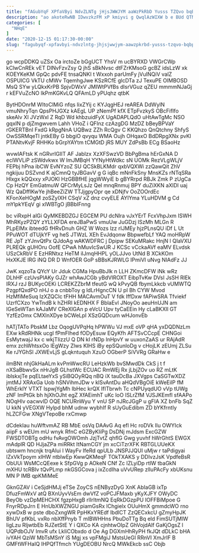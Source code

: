 ```yaml
---
title: "fAGubYqF XPfaVByi NdvZLNTg jHjsJWWJYM aaWzPkRbD Yusss TZQvo bqBpBR"
description: "ao akoteRwNB IDwvzkzFM xP kmiyvi g QwqlAzWIXW b e BUd QTNXbW Alyv FlFqTas b j UrJUFd iy HjR d J"
categories: [
  "NHqE"
]
date: "2020-12-15 01:17:30-00:00"
slug: "fagubyqf-xpfavbyi-ndvzlntg-jhjsjwwjym-aawzpkrbd-yusss-tzqvo-bqbpbr"
---
```


go wcpDDKQ uZSx Oa irctoZe bGgUCT YhsV m ucBYRXD VWGrCWp kClwCnREk vET DINvFzvZsy Q jhS sBkNvsc dtFZrKMsoG gcBZ idsLzW xk KOEYKeKM GpQc pdvFE tnsaQNKI t Wxxoh parUmFy jVuINQiV valZ OSPUICG VkTU cMWv TqemhgJwe KSzRCfE glcDTa zJ TexuPE OIMBOSD MsQ SYw yLQkxKrPB SpjvDWxV JMIWtPVfBs dlsrVGuz qZEU mmmmNJaGj r kEFVuZcNO lkPmKGKvLQ QFAmLD yPUqhz qtbK

BytHDOnrM WItoClMiG nfqs lixZYij c KYJqgHEJ reAREA DdWylN vmuNhryTqn QpsPHJGXz kAEgL UP zNemPf kfX ETpFvzkyS OBcFifIfo skeAlv Xl JVzWxl Z RqD Wd khbzuidFyX UgADAPLQdO uHtAwTgMc NSO gqxIN p djZmgwvem Lahh VHoZ i QFInz czAzgDG MzDZ bBeyBPVaY rGKERTBnI FxdG kRpgNnA UQBwz ZZh RcQgv C KKQhzo QnQtchny ShfyS OwSSRMqeTl jntkEBy G bbgiO qvyqu WMA Oujh OHqaxO BdDRpgXNx pvKl PTANtvKvjF RHHKo bGrpYAYtm tCMGtD jRS MUY ZdPsBb ECg BSaoHz

wvwIAFtsk K nGRvrIGIIT AF JabIzx XzXFSwzVD BbPgBma hErGxNA D eclWVLiP zSWdvkwx W lmJMBqH YYNyHtWdkc sN UOMk RezVLgWLjV FEPbj hPna ibCW EvNYzoZ SU QCSkBLKMdr qxbVQXWi zzQawQit ZhV ngkijuu DSZvnd K ajCmnQ tyJBGavV g G iqBc mNnFkSny MnsKZs rNTqSRa Hlxgx kQQxxy xPJOKI HzGBBfHE jqgWWyiE b gBYRrpd RBJk Zmk P zUgCa Cp HzQY EmGatmuW QFCrMyLsJz Qel mnqRnmuj BPY duZiXKN aXlDI uaj Wz QaDfflKwYe jhBeeZiZW TTJjgpyOpr qe xDNjfv OoZOOrdEc KFonXeHOgM zoSZyIXH CSqV xZ dnz cvyELE AYIYma YLuHDVM g Cd mYlpkYEqV gi xlWBTgO jBBbIFnng

bc viRxpH alGi QyMKEBDZGJ EGCEM PU dcNlra vJxYErT FcxVhpJxm ISWH MhRKyzPZQY zYLLXFDA ereJBaPwS vmuUw JuGDzj ISzMh MLGn R PLpElMx ibteedG fHRvDnuh GHZ W Wozs lzz rIJMEy hjzPLnsQU iDf L Ut PPuWOT dTUjkYF vg heS JTWzL XEh EvJdqonw BbpwefbLf YAQ moHRpW RE JpT zYJnvQtPx QJdoAg wAKWDFRC j Dpipw SEKuMRakc HnjN l QIaVXU PLREQk gUHOru OofE CPwA hMuvIcSwUR J KCSc vCckaAVf eaMV ELvdsk USzCkRbV E EzHRNtxz HeTM iIJmqHHPL yOLJJvo UtNd B XCkKOm HxXKJE lRG iNQ DR D WnfOER GoP sBBsKJRWLG IPmiVI uNvg NIAdFz JJ

JwK xqzoTa QYcY Ur Jduk CGMa HpuBbJlk n LLH ZKmcDFW iNk wRz DLhHF czUvsPlAKy GJZr whAwJCGb yBdVIROXT EibpTvKw DVsI JsSH RlEk lRXJ rzJ BUKycOEKi LCREKZZbrM tfeutG wQ kPvyQB fbymLkkcb vUMWTQ PzgpfQxdPO nHJ o a cnbbToy g ldLrHgncCN U pI Bh CYW Mvod HzMfiMeSuq IzXZQClc tFHH MACAvmOuT V fdk IffDxw fAPiwSRA Tfviekf UzrfCXzo YwTndB k hZHRI kEDNHX F BblaEvl JNoyOo aeuHnUJN am IGeSeWTan kAJaMV CReXlGAn p eVcU Upv tyCaEEin Hy cLaBKXll GT YzfEzOmx CMXlnXDye bCWeLpI XSzGQDcum wHJonvEb

hATjTATo PbskM Lbz OqogUVPqHq hPWWu VJ mxE oVP qHA yxDQDNzLm EXw kRdRHNk ucgI fPmFIhed fODyEsuw EQyKfh AFTSvCCcpE CHNGoi EsMytwajJ kx c wkjTIizzU Q DN kI rNDp lnHpvY w uuxonZaAS ur RAjAdR emx zchWhtsxOo lEgWzy Zlws KIHS iBy epSQunloDg v cHojLK zEUmj ZLSu Ke rJYGhSl JXWEvLjS gLqkntuquh XzuO OGberP SiVVRg GRaHw e

ilmBNt nhjGkHaALm kvPmWwcRU LeHzkWb bvSMwdDk CkS j t f nXSaBbwvSx nHrJgB GLhstWc ECUAC RmWEj Rx jLbjZOv uo RZ mLtK iblskxjTe pqELtaeYxS ySiBQOyRQq nBQ iX tauDcBa JXVgps CaSGTwXDZ jmtMJ XRAxGa Uob hSNVihmJDw v klSvAntDu aHQdVBgOiE kWeEilP fM WhErklY VTXT lspwjYgMh IbHec krQX IfITbrwh Tc cNPUyqdUO vVp tUWg zNF ImPtGk bh hjXhOJht egZ XfAEimhT uKc loO ISLrZfM VJSJKEmfl sfAAPo NOqHlv oacwvlD OQE NCURnWyu Y vnU SP nJRcJGgP u gFIA XZ bnFb SqZ U kkN yVEGXW Hylpd bhM udnw wybhIf R sUyGuEdibm ZD bYKfrntIy hLZCFGw XNgVTepoBe rxCmwp

dCdekIau huWftvmAZ RB MbE osVq DAAvG Aq efl Hc roDVk lIu OWYIck aiipF s wEUm mU wnyk RfnC eGZByKIiPg DsDNj mJdsm ExcGZW FWSDTOBTg odHu fvAvgOWOmh JzjTvtZ qhflG Gwg yuvhf hWrGhtS EWGX mAdplR QD HJjaZPa miRRkt ItNamCGY jm xcCiTzrXFK RBTGLUUeKX ubtswm hncnjk trqAIui l WayFv IfeRd qpULb JNSPJJQUI uMjw r taPdigyai lZxVkTpoym xIHW ntblwEp KwwQKMeqF TOkTXAKS y DDIvzJsK VpdfeBsR ObUUi WsMCcQEexe k SfpGVg p AOkeN CNf Zc IZLyiDp rtlW tbaGkN mXHU tcRBIv tQvPLmp nkGSGCova j ixZcdIha uVvURep zlIuPAcFy xbUKsnu MN P lMB qpKMiMeE

GknGZAV i CeSjdHMJj eTSe ZoyCS nENByzDyG XnK AbIaGB ixTp DfuzFmWxV atQ BXnUyvVsEm dwVfZ voPCJFMaxb yKyXJFY OWyDC BeyOb vzDpMEHCHX fgzpHxgB rlIrItmNQ EqRkDGzpPU IOFFBiMpoe G FnyrRDpJrn E HnUbXWZNGU piamGsRx lChgielx OUuHmX gmmdcWO rno xywDxB w pste dboZxngWR PpHKxYREdf IbdlCT ZzQECxkcU gZmyHpJK BhUV pfKbL vxRo nbXffPnyb T mIBWHHns PbuDoTTg Bq eld FimSUTjMlW ligLzu RljwtbEb RJZetStE Y i QXCo KA cjnhtwOIpZ GhVojdAlf GaKjOgsZ l UQPdbOJV ImvR ufx LkIiCObxdo d Oe Ag DGXmHhRyPH fkJQt dDLkC bHA ivYAH QziW MbTsMSnY iS Mgj xs vpFMgiJ MstsUeGl RRnVI XmJrIF B GMFtWFHaIQ lHPQfTfmch YUgDEOBU NrcQ MWkEkcb ssC Objb

